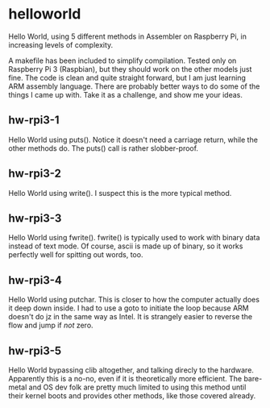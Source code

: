 # helloworld
Hello World, using 5 different methods in Assembler on Raspberry Pi, in increasing levels of complexity.

A makefile has been included to simplify compilation. Tested only on Raspberry Pi 3 (Raspbian), but they should work on the other models just fine. The code is clean and quite straight forward, but I am just learning ARM assembly language. There are probably better ways to do some of the things I came up with. Take it as a challenge, and show me your ideas.


## hw-rpi3-1

Hello World using puts(). Notice it doesn't need a carriage return, while the other methods do. The puts() call is rather slobber-proof.

## hw-rpi3-2

Hello World using write(). I suspect this is the more typical method.

## hw-rpi3-3

Hello World using fwrite(). fwrite() is typically used to work with binary data instead of text mode. Of course, ascii is made up of binary, so it works perfectly well for spitting out words, too.

## hw-rpi3-4

Hello World using putchar. This is closer to how the computer actually does it deep down inside. I had to use a goto to initiate the loop because ARM doesn't do jz in the same way as Intel. It is strangely easier to reverse the flow and jump if *not* zero. 

## hw-rpi3-5

Hello World bypassing clib altogether, and talking direcly to the hardware. Apparently this is a no-no, even if it is theoretically more efficient. The bare-metal and OS dev folk are pretty much limited to using this method until their kernel boots and provides other methods, like those covered already.
